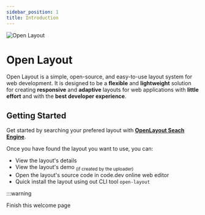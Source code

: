 ```yaml
---
sidebar_position: 1
title: Introduction
---
```


![Open Layout](https://openlayout.me/open-banner.png)

# Open Layout

Open Layout is a simple, open-source, and easy-to-use layout system for web development. It is designed to be a **flexible** and **lightweight** solution for creating **responsive** and **adaptive** layouts for web applications with **little effort** and with the **best developer experience**.

## Getting Started

Get started by searching your prefered layout with [**OpenLayout Seach Engine**](https://openlayout.me/layouts).

Once you have found the layout you want to use, you can:
* View the layout's details
* View the layout's demo <sub>(if created by the uploader)</sub>
* Open the layout's source code in code.dev online web editor
* Quick install the layout using out CLI tool `open-layout`

:::warning

Finish this welcome page
